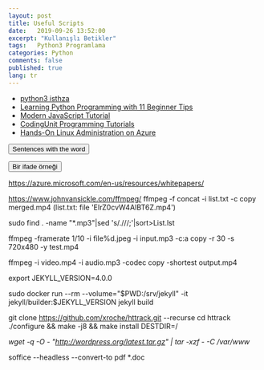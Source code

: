 ```yaml
---
layout: post
title: Useful Scripts
date:   2019-09-26 13:52:00
excerpt: "Kullanışlı Betikler"
tags:   Python3 Programlama 
categories: Python
comments: false
published: true
lang: tr
---
```



*  [python3 isthza](https://vdemir.github.io/viewer/web/viewer.html?file=https://vdemir.github.io/assets/istihza/python3.pdf)
*  [Learning Python Programming with 11 Beginner Tips](https://vdemir.github.io/viewer/web/viewer.html?file=https://vdemir.github.io/assets/pythn/Learning-Tips.pdf)
*  [Modern JavaScript Tutorial](https://javascript.info)
*  [CodingUnit Programming Tutorials](https://www.codingunit.com/)
*  [Hands-On Linux Administration on Azure](https://www.codingunit.com/)


<div class="teaser clearfix"></div>

<script>
function myFunction2() {
    if (document.getElementById('id02').style.display === 'none') {
        document.getElementById('id02').style.display='block';
    } else {
        document.getElementById('id02').style.display='none';
    }
}
</script>

<button  onclick="myFunction2()">Sentences with the word</button> 

<div id="id02" style="display:none">

 {% highlight text  linenos=table %}
- An expression could invoke recursive functions or entire subprograms, for example.
- The numinous quality of the sunset changed a familiar landscape beyond recognition.
{% endhighlight %}
</div>


<script>
function myFunction() {
    if (document.getElementById('id0').style.display === 'none') {
        document.getElementById('id0').style.display='block';
    } else {
        document.getElementById('id0').style.display='none';
    }
}
</script>
<div class="teaser clearfix"></div>

<button  onclick="myFunction()">Bir ifade örneği</button> 

<div id="id0" style="display:none">

 {% highlight text  linenos=table %}
- Bir ifade, örneğin özyinelemeli işlevleri veya tüm alt programlarını çağırabilir.
- Günbatımının ılımlı kalitesi, tanınmayacak kadar tanıdık bir manzarayı değiştirdi.
{% endhighlight %}
</div>



https://azure.microsoft.com/en-us/resources/whitepapers/

  https://www.johnvansickle.com/ffmpeg/
ffmpeg -f concat -i list.txt -c copy merged.mp4 (list.txt: file 'EIrZ0cvW4AIBT6Z.mp4')


  
sudo find . -name "*.mp3"|sed 's/\.\///;'|sort>List.lst

ffmpeg -framerate 1/10 -i file%d.jpeg -i input.mp3  -c:a copy  -r 30 -s 720x480 -y test.mp4

ffmpeg -i video.mp4 -i audio.mp3 -codec copy -shortest output.mp4

export JEKYLL_VERSION=4.0.0

sudo docker run --rm   --volume="$PWD:/srv/jekyll"   -it jekyll/builder:$JEKYLL_VERSION   jekyll build


git clone https://github.com/xroche/httrack.git --recurse
cd httrack
./configure && make -j8 && make install DESTDIR=/

*wget -q -O - "http://wordpress.org/latest.tar.gz" | tar -xzf - -C /var/www*

soffice --headless --convert-to pdf *.doc
